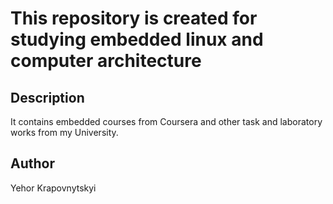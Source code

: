 # This repository is created for  studying embedded linux and computer architecture
## Description
It contains embedded courses from Coursera and other task and laboratory works
from my University.
## Author
Yehor Krapovnytskyi
